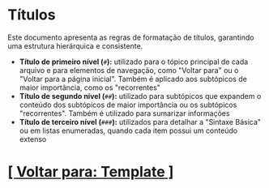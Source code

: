 # Títulos

Este documento apresenta as regras de formatação de títulos, garantindo uma estrutura hierárquica e consistente.

- **Título de primeiro nível (**`#`**):** utilizado para o tópico principal de cada arquivo e para elementos de navegação, como "Voltar para" ou o "Voltar para a página inicial". Também é aplicado aos subtópicos de maior importância, como os "recorrentes"
- **Título de segundo nível (**`##`**):** utilizado para subtópicos que expandem o conteúdo dos subtópicos de maior importância ou os subtópicos "recorrentes". Também é utilizado para sumarizar informações
- **Título de terceiro nível (**`###`**):** utilizados para detalhar a "Sintaxe Básica" ou em listas enumeradas, quando cada item possui um conteúdo extenso

# [[ Voltar para: Template ]](../template.md)